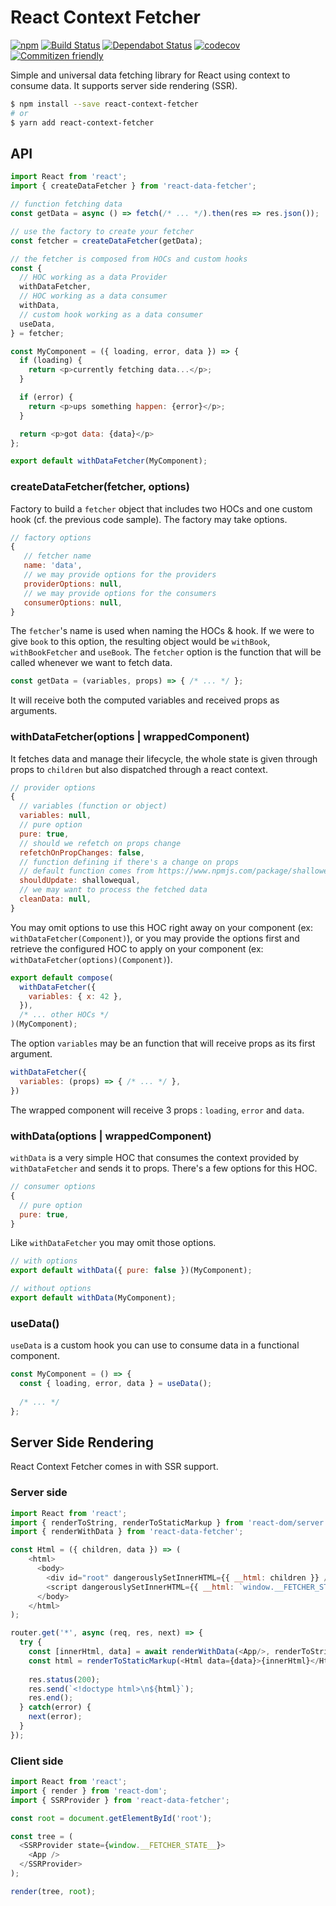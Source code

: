 # React Context Fetcher

[![npm](https://img.shields.io/npm/v/react-context-fetcher.svg)](https://www.npmjs.com/package/react-context-fetcher)
[![Build Status](https://travis-ci.org/amille44420/react-fetcher.svg?branch=master)](https://travis-ci.org/amille44420/react-fetcher)
[![Dependabot Status](https://api.dependabot.com/badges/status?host=github&repo=amille44420/react-fetcher)](https://dependabot.com)
[![codecov](https://codecov.io/gh/amille44420/react-fetcher/branch/master/graph/badge.svg)](https://codecov.io/gh/amille44420/react-fetcher)
[![Commitizen friendly](https://img.shields.io/badge/commitizen-friendly-brightgreen.svg)](http://commitizen.github.io/cz-cli/)

Simple and universal data fetching library for React using context to consume data.
It supports server side rendering (SSR).

```bash
$ npm install --save react-context-fetcher
# or
$ yarn add react-context-fetcher
```

## API

```js
import React from 'react';
import { createDataFetcher } from 'react-data-fetcher';

// function fetching data
const getData = async () => fetch(/* ... */).then(res => res.json());

// use the factory to create your fetcher
const fetcher = createDataFetcher(getData);

// the fetcher is composed from HOCs and custom hooks
const {
  // HOC working as a data Provider
  withDataFetcher,
  // HOC working as a data consumer
  withData,
  // custom hook working as a data consumer
  useData,
} = fetcher;

const MyComponent = ({ loading, error, data }) => {
  if (loading) {
    return <p>currently fetching data...</p>;
  }

  if (error) {
    return <p>ups something happen: {error}</p>;
  }

  return <p>got data: {data}</p>
};

export default withDataFetcher(MyComponent);
```

### createDataFetcher(fetcher, options)

Factory to build a `fetcher` object that includes two HOCs and one custom hook (cf. the previous code sample).
The factory may take options.

```js
// factory options
{
   // fetcher name
   name: 'data',
   // we may provide options for the providers
   providerOptions: null,
   // we may provide options for the consumers
   consumerOptions: null,
}
```

The `fetcher`'s name is used when naming the HOCs & hook. If we were to give `book` to this option, the resulting object would be `withBook`, `withBookFetcher` and `useBook`.
The `fetcher` option is the function that will be called whenever we want to fetch data. 

```js
const getData = (variables, props) => { /* ... */ };
```

It will receive both the computed variables and received props as arguments.

### withDataFetcher(options | wrappedComponent)

It fetches data and manage their lifecycle, the whole state is given through props to `children` but also dispatched through a react context.

```js
// provider options
{
  // variables (function or object)
  variables: null,
  // pure option
  pure: true,
  // should we refetch on props change
  refetchOnPropChanges: false,
  // function defining if there's a change on props
  // default function comes from https://www.npmjs.com/package/shallowequal
  shouldUpdate: shallowequal,
  // we may want to process the fetched data
  cleanData: null,
}
```

You may omit options to use this HOC right away on your component (ex: `withDataFetcher(Component)`), 
or you may provide the options first and retrieve the configured HOC to apply on your component (ex: `withDataFetcher(options)(Component)`).

```js
export default compose(
  withDataFetcher({
    variables: { x: 42 },
  }),
  /* ... other HOCs */
)(MyComponent);
```

The option `variables` may be an function that will receive props as its first argument.

```js
withDataFetcher({
  variables: (props) => { /* ... */ },
})
```


The wrapped component  will receive 3 props : `loading`, `error` and `data`.

### withData(options | wrappedComponent)

`withData` is a very simple HOC that consumes the context provided by `withDataFetcher` and sends it to props. There's a few options for this HOC.

```js
// consumer options
{
  // pure option
  pure: true,
}
```

Like `withDataFetcher` you may omit those options.

```js
// with options
export default withData({ pure: false })(MyComponent);

// without options
export default withData(MyComponent);
```

### useData()

`useData` is a custom hook you can use to consume data in a functional component.

```js
const MyComponent = () => {
  const { loading, error, data } = useData();
  
  /* ... */
};
```

## Server Side Rendering

React Context Fetcher comes in with SSR support.

### Server side

```js
import React from 'react';
import { renderToString, renderToStaticMarkup } from 'react-dom/server';
import { renderWithData } from 'react-data-fetcher';

const Html = ({ children, data }) => (
    <html>
      <body>
        <div id="root" dangerouslySetInnerHTML={{ __html: children }} />
        <script dangerouslySetInnerHTML={{ __html: `window.__FETCHER_STATE__=${JSON.stringify(data)};` }} />
      </body>
    </html>
);

router.get('*', async (req, res, next) => {
  try {
    const [innerHtml, data] = await renderWithData(<App/>, renderToString);
    const html = renderToStaticMarkup(<Html data={data}>{innerHtml}</Html>)
    
    res.status(200);
    res.send(`<!doctype html>\n${html}`);
    res.end();
  } catch(error) {
    next(error);
  }
});
```

### Client side

```js
import React from 'react';
import { render } from 'react-dom';
import { SSRProvider } from 'react-data-fetcher';

const root = document.getElementById('root');

const tree = (
  <SSRProvider state={window.__FETCHER_STATE__}>
    <App />
  </SSRProvider>
);

render(tree, root);
```